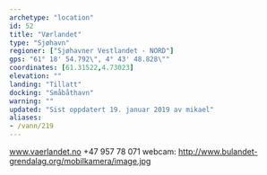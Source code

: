 ```yaml
---
archetype: "location"
id: 52
title: "Værlandet"
type: "Sjøhavn"
regioner: ["Sjøhavner Vestlandet - NORD"]
gps: "61° 18' 54.792\", 4° 43' 48.828\""
coordinates: [61.31522,4.73023]
elevation: ""
landing: "Tillatt"
docking: "Småbåthavn"
warning: ""
updated: "Sist oppdatert 19. januar 2019 av mikael"
aliases:
- /vann/219
---
```


www.vaerlandet.no   +47 957 78 071 webcam: http://www.bulandet-grendalag.org/mobilkamera/image.jpg
